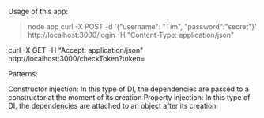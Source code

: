 Usage of this app:
>node app
curl -X POST -d '{"username": "Tim", "password":"secret"}'
   http://localhost:3000/login -H "Content-Type: application/json"

curl -X GET -H "Accept: application/json"
   http://localhost:3000/checkToken?token=<TOKEN HERE>

Patterns:

Constructor injection: In this type of DI, the dependencies are passed to a constructor at the moment of its creation
Property injection: In this type of DI, the dependencies are attached to an object after its creation